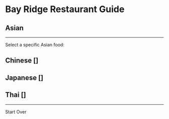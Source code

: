 # Bay Ridge Restaurant Guide
## Asian
---
Select a specific Asian food:
## Chinese []
## Japanese []
## Thai []
---
Start Over
